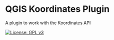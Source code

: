 # QGIS Koordinates Plugin

A plugin to work with the Koordinates API

[![License: GPL v3](https://img.shields.io/badge/License-GPLv3-blue.svg)](LICENSE.md)


